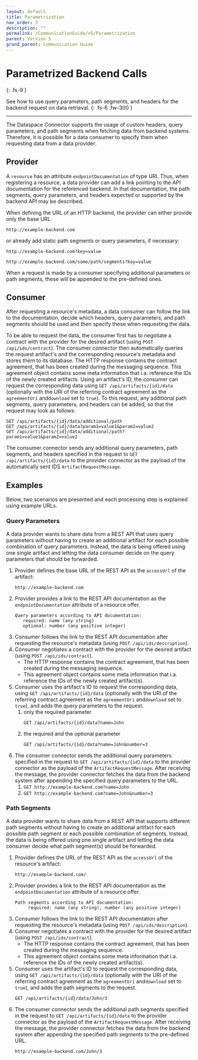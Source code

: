 ```yaml
---
layout: default
title: Parametrization
nav_order: 3
description: ""
permalink: /CommunicationGuide/v5/Parametrization
parent: Version 5
grand_parent: Communication Guide
---
```


# Parametrized Backend Calls
{: .fs-9 }

See how to use query parameters, path segments, and headers for the backend request on data retrieval.
{: .fs-6 .fw-300 }

---

The Dataspace Connector supports the usage of custom headers, query parameters, and path segments
when fetching data from backend systems. Therefore, it is possible for a data consumer to specify
them when requesting data from a data provider.

## Provider

A `resource` has an attribute `endpointDocumentation` of type URI. Thus, when registering a
resource, a data provider can add a link pointing to the API documentation for the referenced
backend. In that documentation, the path segments, query parameters, and headers expected or
supported by the backend API may be described.

When defining the URL of an HTTP backend, the provider can either provide only the base URL
```
http://example-backend.com
```

or already add static path segments or query parameters, if necessary:

```
http://example-backend.com?key=value
```

```
http://example-backend.com/some/path/segments?key=value
```

When a request is made by a consumer specifying additional parameters or path segments, these will
be appended to the pre-defined ones.

## Consumer

After requesting a resource's metadata, a data consumer can follow the link to the documentation,
decide which headers, query parameters, and path segments should be used and then specify these
when requesting the data.

To be able to request the data, the consumer first has to negotiate a contract with the provider for
the desired artifact (using `POST /api/ids/contract`). The consumer connector then automatically
queries the request artifact's and the corresponding resource's metadata and stores them to its
database. The HTTP response contains the contract agreement, that has been created during the
messaging sequence. This agreement object contains some meta information that i.a. reference the IDs
of the newly created artifacts. Using an artifact's ID, the consumer can request the corresponding
data using `GET /api/artifacts/{id}/data` (optionally with the URI of the referring contract agreement
as the `agreementUri` and`download` set to `true`). To this request, any additional path segments,
query parameters, and headers can be added, so that the request may look as follows:

```
GET /api/artifacts/{id}/data/additional/path
GET /api/artifacts/{id}/data?param1=value1&param2=value2
GET /api/artifacts/{id}/data/additional/path?param1=value1&param2=value2
```

The consumer connector sends any additional query parameters, path segments, and headers specified
in the request to `GET /api/artifacts/{id}/data` to the provider connector as the payload of the
automatically sent IDS `ArtifactRequestMessage`.

## Examples

Below, two scenarios are presented and each processing step is explained using example URLs.

### Query Parameters

A data provider wants to share data from a REST API that uses query parameters without having to
create an additional artifact for each possible combination of query parameters. Instead, the data
is being offered using one single artifact and letting the data consumer decide on the query
parameters that should be forwarded.


1. Provider defines the base URL of the REST API as the `accessUrl` of the artifact:
   ```
   http://example-backend.com
   ```
2. Provider provides a link to the REST API documentation as the `endpointDocumentation` attribute
   of a resource offer.
   ```
   Query parameters according to API documentation:
      required: name (any string)
      optional: number (any positive integer)
   ```
3. Consumer follows the link to the REST API documentation after requesting the resource's metadata
   (using `POST /api/ids/description`).
4. Consumer negotiates a contract with the provider for the desired artifact
   (using `POST /api/ids/contract`).
   * The HTTP response contains the contract agreement, that has been created during the
     messaging sequence.
   *  This agreement object contains some meta information that i.a. reference the IDs
     of the newly created artifact(s).
5. Consumer uses the artifact's ID to request the corresponding data, using
   `GET /api/artifacts/{id}/data` (optionally with the URI of the referring contract agreement
   as the `agreementUri` and`download` set to `true`), and adds the query parameters to the request.
    1) only the required parameter
        ```
        GET /api/artifacts/{id}/data?name=John
        ```
    2) the required and the optional parameter
        ```
        GET /api/artifacts/{id}/data?name=John&number=3
        ```
6. The consumer connector sends the additional query parameters specified in the request to
   `GET /api/artifacts/{id}/data` to the provider connector as the payload of the
   `ArtifactRequestMessage`. After receiving the message, the provider connector fetches the data
   from the backend system after appending the specified query parameters to the URL.
    1) `GET http://example-backend.com?name=John`
    2) `GET http://example-backend.com?name=John&number=3`

### Path Segments

A data provider wants to share data from a REST API that supports different path segments without
having to create an additional artifact for each possible path segment or each possible combination
of segments. Instead, the data is being offered using one single artifact and letting the data
consumer decide what path segment(s) should be forwarded.

1. Provider defines the URL of the REST API as the `accessUrl` of the resource's artifact:
   ```
   http://example-backend.com/
   ```
2. Provider provides a link to the REST API documentation as the `endpointDocumentation` attribute
   of a resource offer.
    ```
    Path segments according to API documentation:
         required: name (any string), number (any positive integer)
    ```
3. Consumer follows the link to the REST API documentation after requesting the resource's metadata
   (using `POST /api/ids/description`).
4. Consumer negotiates a contract with the provider for the desired artifact
   (using `POST /api/ids/contract`).
   * The HTTP response contains the contract agreement, that has been created during the
     messaging sequence.
   *  This agreement object contains some meta information that i.a. reference the IDs
      of the newly created artifact(s).
5. Consumer uses the artifact's ID to request the corresponding data, using
   `GET /api/artifacts/{id}/data` (optionally with the URI of the referring contract agreement
   as the `agreementUri` and`download` set to `true`), and adds the path segments to the request.
   ```
   GET /api/artifacts/{id}/data/John/3
   ```
6. The consumer connector sends the additional path segments specified in the request to
   `GET /api/artifacts/{id}/data` to the provider connector as the payload of the
   `ArtifactRequestMessage`. After receiving the message, the provider connector fetches the data
   from the backend system after appending the specified path segments to the pre-defined URL.
    ```
    http://example-backend.com/John/3
    ```
